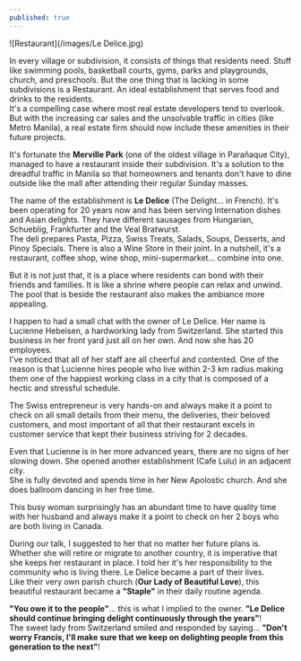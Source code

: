 ```yaml
---
published: true
---
```

![Restaurant](/images/Le Delice.jpg)

In every village or subdivision, it consists of things that residents need. Stuff like swimming pools, basketball courts, gyms, parks and playgrounds, church, and preschools.
But the one thing that is lacking in some subdivisions is a Restaurant. An ideal establishment that serves food and drinks to the residents.   
It's a compelling case where most real estate developers tend to overlook. 
But with the increasing car sales and the unsolvable traffic in cities (like Metro Manila), a real estate firm should now include these amenities in their future projects. 

It's fortunate the **Merville Park** (one of the oldest village in Parañaque City), managed to have a restaurant inside their subdivision. It's a solution to the dreadful traffic in Manila so that homeowners and tenants don't have to dine outside like the mall after attending their regular Sunday masses. 

The name of the establishment is **Le Delice** (The Delight... in French). It's been operating for 20 years now and has been serving Internation dishes and Asian delights. They have different sausages from Hungarian, Schueblig, Frankfurter and the Veal Bratwurst.   
The deli prepares Pasta, Pizza, Swiss Treats, Salads, Soups, Desserts, and Pinoy Specials. There is also a Wine Store in their joint. 
In a nutshell, it's a restaurant, coffee shop, wine shop, mini-supermarket... combine into one. 

But it is not just that, it is a place where residents can bond with their friends and families. It is like a shrine where people can relax and unwind. The pool that is beside the restaurant also makes the ambiance more appealing. 

I happen to had a small chat with the owner of Le Delice. Her name is Lucienne Hebeisen, a hardworking lady from Switzerland. She started this business in her front yard just all on her own. And now she has 20 employees.   
I've noticed that all of her staff are all cheerful and contented. One of the reason is that Lucienne hires people who live within 2-3 km radius making them one of the happiest working class in a city that is composed of a hectic and stressful schedule. 

The Swiss entrepreneur is very hands-on and always make it a point to check on all small details from their menu, the deliveries, their beloved customers, and most important of all that their restaurant excels in customer service that kept their business striving for 2 decades.

Even that Lucienne is in her more advanced years, there are no signs of her slowing down. She opened another establishment (Cafe Lulu) in an adjacent city.   
She is fully devoted and spends time in her New Apolostic church. And she does ballroom dancing in her free time. 

This busy woman surprisingly has an abundant time to have quality time with her husband and always make it a point to check on her 2 boys who are both living in Canada. 

During our talk, I suggested to her that no matter her future plans is. Whether she will retire or migrate to another country, it is imperative that she keeps her restaurant in place. 
I told her it's her responsibility to the community who is living there. Le Delice became a part of their lives.   
Like their very own parish church (**Our Lady of Beautiful Love**), this beautiful restaurant became a **"Staple"** in their daily routine agenda.  

**"You owe it to the people"**... this is what I implied to the owner.  **"Le Delice should continue bringing delight continuously through the years"**!   
The sweet lady from Switzerland smiled and responded by saying... **"Don't worry Francis, I'll make sure that we keep on delighting people from this generation to the next"**!  
